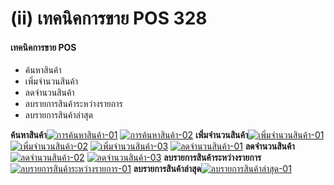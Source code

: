 # (ii)    เทคนิคการขาย POS  328

#### **เทคนิคการขาย POS**

  * ค้นหาสินค้า
  * เพิ่มจำนวนสินค้า
  * ลดจำนวนสินค้า
  * ลบรายการสินค้าระหว่างรายการ
  * ลบรายการสินค้าล่าสุด

  **ค้นหาสินค้า**[![การค้นหาสินค้า-01](/images/การค้นหาสินค้า-01.jpg)](/images/การค้นหาสินค้า-01.jpg)
    [![การค้นหาสินค้า-02](/images/การค้นหาสินค้า-02.jpg)](/images/การค้นหาสินค้า-02.jpg)
    **เพิ่มจำนวนสินค้า**[![เพิ่มจำนวนสินค้า-01](/images/เพิ่มจำนวนสินค้า-01.jpg)](/images/เพิ่มจำนวนสินค้า-01.jpg)
    [![เพิ่มจำนวนสินค้า-02](/images/เพิ่มจำนวนสินค้า-02.jpg)](/images/เพิ่มจำนวนสินค้า-02.jpg)
    [![เพิ่มจำนวนสินค้า-03](/images/เพิ่มจำนวนสินค้า-03.jpg)](/images/เพิ่มจำนวนสินค้า-03.jpg)
    [![ลดจำนวนสินค้า-01](/images/ลดจำนวนสินค้า-01.jpg)](/images/ลดจำนวนสินค้า-01.jpg)
    **ลดจำนวนสินค้า**[![ลดจำนวนสินค้า-02](/images/ลดจำนวนสินค้า-02.jpg)](/images/ลดจำนวนสินค้า-02.jpg)
    [![ลดจำนวนสินค้า-03](/images/ลดจำนวนสินค้า-03.jpg)](/images/ลดจำนวนสินค้า-03.jpg)
    **ลบรายการสินค้าระหว่างรายการ**[![ลบรายการสินค้าระหว่างรายการ-01](/images/ลบรายการสินค้าระหว่างรายการ-01.jpg)](/images/ลบรายการสินค้าระหว่างรายการ-01.jpg)
    **ลบรายการสินค้าล่าสุด**[![ลบรายการสินค้าล่าสุด-01](/images/ลบรายการสินค้าล่าสุด-01.jpg)](/images/ลบรายการสินค้าล่าสุด-01.jpg)  

